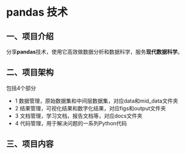 # pandas 技术

## 一、项目介绍

分享**pandas**技术，使用它高效做数据分析和数据科学，服务**现代数据科学**。

## 二、项目架构

包括4个部分

- 1 数据管理，原始数据集和中间层数据集，对应data和mid_data文件夹
- 2 结果管理，可视化结果和数字化结果，对应figs和output文件夹
- 3 文档管理，学习文档，报告文档等，对应docs文件夹
- 4 代码管理，用于解决问题的一系列Python代码

## 三、项目内容

